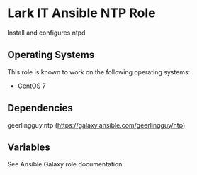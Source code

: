 # Lark IT Ansible NTP Role

Install and configures ntpd

## Operating Systems
This role is known to work on the following operating systems:
- CentOS 7

## Dependencies
geerlingguy.ntp (https://galaxy.ansible.com/geerlingguy/ntp)

## Variables
See Ansible Galaxy role documentation